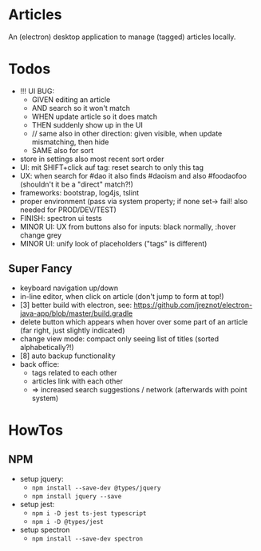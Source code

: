 # Articles

An (electron) desktop application to manage (tagged) articles locally.

# Todos

* !!! UI BUG:
    * GIVEN editing an article
    *   AND search so it won't match
    * WHEN update article so it does match
    * THEN suddenly show up in the UI
    * // same also in other direction: given visible, when update mismatching, then hide
    * SAME also for sort 
* store in settings also most recent sort order
* UI: mit SHIFT+click auf tag: reset search to only this tag
* UX: when search for #dao it also finds #daoism and also #foodaofoo (shouldn't it be a "direct" match?!)
* frameworks: bootstrap, log4js, tslint 
* proper environment (pass via system property; if none set-> fail! also needed for PROD/DEV/TEST)
* FINISH: spectron ui tests
* MINOR UI: UX from buttons also for inputs: black normally, :hover change grey
* MINOR UI: unify look of placeholders ("tags" is different)

## Super Fancy

* keyboard navigation up/down
* in-line editor, when click on article (don't jump to form at top!)
* [3] better build with electron, see: https://github.com/jreznot/electron-java-app/blob/master/build.gradle
* delete button which appears when hover over some part of an article (far right, just slightly indicated)
* change view mode: compact only seeing list of titles (sorted alphabetically?!)
* [8] auto backup functionality
* back office:
	* tags related to each other
	* articles link with each other
	* => increased search suggestions / network (afterwards with point system)
	
# HowTos

## NPM

* setup jquery:
    * `npm install --save-dev @types/jquery` 
    * `npm install jquery --save`
* setup jest:
    * `npm i -D jest ts-jest typescript`
    * `npm i -D @types/jest`
* setup spectron
    * `npm install --save-dev spectron`
